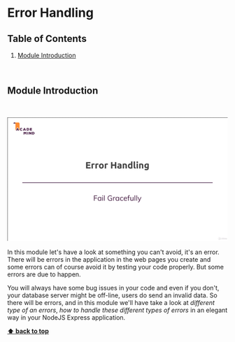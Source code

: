 # Error Handling

## Table of Contents
1. [Module Introduction](#module-introduction)

<br/>

## Module Introduction
<br/>

![chapter-18-1.gif](./images/gif/chapter-18-1.gif)
<br/>

In this module let's have a look at something you can't avoid, it's an error.
There will be errors in the application in the web pages you create and some
errors can of course avoid it by testing your code properly. But some errors are
due to happen.

You will always have some bug issues in your code and even if you don't, your
database server might be off-line, users do send an invalid data. So there will
be errors, and in this module we'll have take a look at _different type of an
errors_, _how to handle these different types of errors_ in an elegant way in
your NodeJS Express application.

**[⬆ back to top](#table-of-contents)**
<br/>
<br/>

